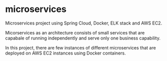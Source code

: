 # microservices
Microservices project using Spring Cloud, Docker, ELK stack and AWS EC2.

Micorservices as an architecture consists of small services that are capabale of running independently and 
serve only one business capability.

In this project, there are few instances of different microservices that are deployed on AWS EC2 instances
using Docker containers.
